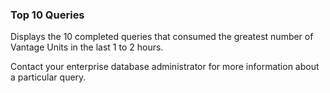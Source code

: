 ### Top 10 Queries

Displays the 10 completed queries that consumed the greatest number of Vantage Units in the last 1 to 2 hours.

Contact your enterprise database administrator for more information about a particular query.
